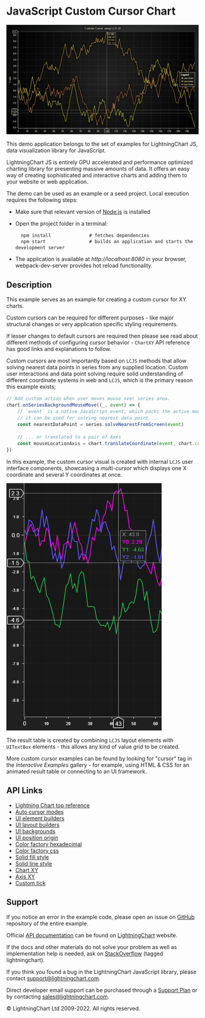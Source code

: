 # JavaScript Custom Cursor Chart

![JavaScript Custom Cursor Chart](CustomCursor-darkGold.png)

This demo application belongs to the set of examples for LightningChart JS, data visualization library for JavaScript.

LightningChart JS is entirely GPU accelerated and performance optimized charting library for presenting massive amounts of data. It offers an easy way of creating sophisticated and interactive charts and adding them to your website or web application.

The demo can be used as an example or a seed project. Local execution requires the following steps:

-   Make sure that relevant version of [Node.js](https://nodejs.org/en/download/) is installed
-   Open the project folder in a terminal:

          npm install              # fetches dependencies
          npm start                # builds an application and starts the development server

-   The application is available at _http://localhost:8080_ in your browser, webpack-dev-server provides hot reload functionality.


## Description

This example serves as an example for creating a custom cursor for XY charts.

Custom cursors can be required for different purposes - like major structural changes or very application specific styling requirements.

If lesser changes to default cursors are required then please see read about different methods of configuring cursor behavior - `ChartXY` API reference has good links and explanations to follow.

Custom cursors are most importantly based on `LCJS` methods that allow solving nearest data points in series from any supplied location.
Custom user interactions and data point solving require solid understanding of different coordinate systems in web and `LCJS`, which is the primary reason this example exists;

```javascript
// Add custom action when user moves mouse over series area.
chart.onSeriesBackgroundMouseMove((_, event) => {
    // `event` is a native JavaScript event, which packs the active mouse location in `clientX` and `clientY` properties.
    // it can be used for solving nearest data point ...
    const nearestDataPoint = series.solveNearestFromScreen(event)

    // ... or translated to a pair of Axes
    const mouseLocationAxis = chart.translateCoordinate(event, chart.coordsAxis)
})
```

In this example, the custom cursor visual is created with internal `LCJS` user interface components, showcasing a _multi-cursor_ which displays one X coordinate and several Y coordinates at once.

![](./assets/cursor.png)

The result table is created by combining `LCJS` layout elements with `UITextBox` elements - this allows any kind of value grid to be created.

More custom cursor examples can be found by looking for "cursor" tag in the _Interactive Examples_ gallery - for example, using HTML & CSS for an animated result table or connecting to an UI framework.


## API Links

* [Lightning Chart top reference]
* [Auto cursor modes]
* [UI element builders]
* [UI layout builders]
* [UI backgrounds]
* [UI position origin]
* [Color factory hexadecimal]
* [Color factory css]
* [Solid fill style]
* [Solid line style]
* [Chart XY]
* [Axis XY]
* [Custom tick]


## Support

If you notice an error in the example code, please open an issue on [GitHub][0] repository of the entire example.

Official [API documentation][1] can be found on [LightningChart][2] website.

If the docs and other materials do not solve your problem as well as implementation help is needed, ask on [StackOverflow][3] (tagged lightningchart).

If you think you found a bug in the LightningChart JavaScript library, please contact support@lightningchart.com.

Direct developer email support can be purchased through a [Support Plan][4] or by contacting sales@lightningchart.com.

[0]: https://github.com/Arction/
[1]: https://lightningchart.com/lightningchart-js-api-documentation/
[2]: https://lightningchart.com
[3]: https://stackoverflow.com/questions/tagged/lightningchart
[4]: https://lightningchart.com/support-services/

© LightningChart Ltd 2009-2022. All rights reserved.


[Lightning Chart top reference]: https://lightningchart.com/js-charts/api-documentation/v5.0.1/interfaces/LightningChart.html
[Auto cursor modes]: https://lightningchart.com/js-charts/api-documentation/v5.0.1/enums/AutoCursorModes.html
[UI element builders]: https://lightningchart.com/js-charts/api-documentation/v5.0.1/variables/UIElementBuilders.html
[UI layout builders]: https://lightningchart.com/js-charts/api-documentation/v5.0.1/variables/UILayoutBuilders.html
[UI backgrounds]: https://lightningchart.com/js-charts/api-documentation/v5.0.1/variables/UIBackgrounds.html
[UI position origin]: https://lightningchart.com/js-charts/api-documentation/v5.0.1/variables/UIOrigins.html
[Color factory hexadecimal]: https://lightningchart.com/js-charts/api-documentation/v5.0.1/functions/ColorHEX.html
[Color factory css]: https://lightningchart.com/js-charts/api-documentation/v5.0.1/functions/ColorCSS.html
[Solid fill style]: https://lightningchart.com/js-charts/api-documentation/v5.0.1/classes/SolidFill.html
[Solid line style]: https://lightningchart.com/js-charts/api-documentation/v5.0.1/classes/SolidLine.html
[Chart XY]: https://lightningchart.com/js-charts/api-documentation/v5.0.1/classes/ChartXY.html
[Axis XY]: https://lightningchart.com/js-charts/api-documentation/v5.0.1/classes/Axis.html
[Custom tick]: https://lightningchart.com/js-charts/api-documentation/v5.0.1/classes/CustomTick.html

